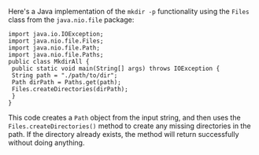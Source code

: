 Here's a Java implementation of the `mkdir -p` functionality using the `Files` class from the `java.nio.file` package:
```
import java.io.IOException;
import java.nio.file.Files;
import java.nio.file.Path;
import java.nio.file.Paths;
public class MkdirAll {
 public static void main(String[] args) throws IOException {
 String path = "./path/to/dir";
 Path dirPath = Paths.get(path);
 Files.createDirectories(dirPath);
 }
}
```
This code creates a `Path` object from the input string, and then uses the `Files.createDirectories()` method to create any missing directories in the path. If the directory already exists, the method will return successfully without doing anything.

